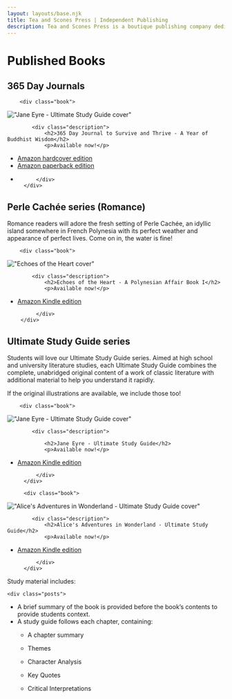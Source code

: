 ```yaml
---
layout: layouts/base.njk
title: Tea and Scones Press | Independent Publishing
description: Tea and Scones Press is a boutique publishing company dedicated to bringing extraordinary stories to life.
---
```


<div class="book-container">

# Published Books

</div>

<div class="book-container">

## 365 Day Journals
        
        <div class="book">

!["Jane Eyre - Ultimate Study Guide cover"](/img/cover-365-Day-Journal-to-Survive-and-Thrive-A-Year-of-Buddhist-Wisdom-thumbnail.jpg)

            <div class="description">
                <h2>365 Day Journal to Survive and Thrive - A Year of Buddhist Wisdom</h2>
                <p>Available now!</p>

* [Amazon hardcover edition](https://www.amazon.com/365-Day-Journal-Survive-Thrive/dp/1764018656/)
* [Amazon paperback edition](https://www.amazon.com/365-Day-Journal-Survive-Thrive/dp/1764018664/)
* 
            </div>
        </div>

</div>

<div class="book-container">

## Perle Cachée series (Romance)

Romance readers will adore the fresh setting of Perle Cachée, an idyllic island somewhere in French Polynesia with its perfect weather and appearance of perfect lives. Come on in, the water is fine!
        
        <div class="book">

!["Echoes of the Heart cover"](/img/cover-Echoes-of-the-Heart-thumbnail.jpg)

            <div class="description">
                <h2>Echoes of the Heart - A Polynesian Affair Book I</h2>
                <p>Available now!</p>
                
* [Amazon Kindle edition](https://www.amazon.com/Echoes-Heart-Polynesian-Camille-Fontaine-ebook/dp/B0DZ5QBCT1/)

            </div>
       </div>
</div>

<div class="book-container">

## Ultimate Study Guide series

Students will love our Ultimate Study Guide series. Aimed at high school and university literature studies, each Ultimate Study Guide combines the complete, unabridged original content of a work of classic literature with additional material to help you understand it rapidly.

If the original illustrations are available, we include those too!
        
        <div class="book">

!["Jane Eyre - Ultimate Study Guide cover"](/img/cover-Jane-Eyre-Ultimate-Study-Guide-thumbnail.jpg)

            <div class="description">
            
                <h2>Jane Eyre - Ultimate Study Guide</h2>
                <p>Available now!</p>
                
* [Amazon Kindle edition](https://www.amazon.com.au/Jane-Eyre-Ultimate-Study-Guides-ebook/dp/B0DZXVWMFY/)

            </div>
        </div>
        
        <div class="book">

!["Alice's Adventures in Wonderland - Ultimate Study Guide cover"](/img/cover-Alice's-Adventures-in-Wonderland-Ultimate-Study-Guide-thumbnail.jpg)

            <div class="description">
                <h2>Alice's Adventures in Wonderland - Ultimate Study Guide</h2>
                <p>Available now!</p>

* [Amazon Kindle edition](https://www.amazon.com.au/Alices-Adventures-Wonderland-Ultimate-Study-ebook/dp/B0F2MDXR9L/)

            </div>
        </div>


Study material includes:

	<div class="posts">

* A brief summary of the book is provided before the book’s contents to provide students context.
* A study guide follows each chapter, containing:
  * A chapter summary
  * Themes
  * Character Analysis
  * Key Quotes
  * Critical Interpretations 

	</div>

</div>

